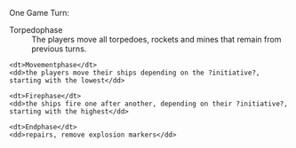 One Game Turn:

<dl>
    <dt>Torpedophase</dt>
    <dd>The players move all torpedoes, rockets and mines that remain from previous turns.</dd>
    
    <dt>Movementphase</dt>
    <dd>the players move their ships depending on the ?initiative?, starting with the lowest</dd>
    
    <dt>Firephase</dt>
    <dd>the ships fire one after another, depending on their ?initiative?, starting with the highest</dd>
    
    <dt>Endphase</dt>
    <dd>repairs, remove explosion markers</dd>
</dl>
